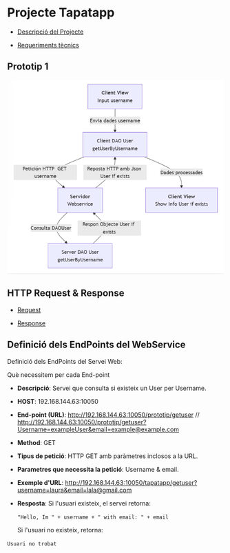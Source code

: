 # Projecte Tapatapp 
- [Descripció del Projecte](Informació/descripcio.md)

- [Requeriments tècnics](Informació/Requeriments.md)

## Prototip 1
![Diagrama 1](<Prototip Diagrama 1/diagramaPrototip1.png>)

## HTTP Request & Response

- [Request](HTTP/http.request.md)

- [Response](HTTP/http.response.md)


## Definició dels EndPoints del WebService
Definició dels EndPoints del Servei Web:

Què necessitem per cada End-point

- <b>Descripció</b>: Servei que consulta si existeix un User per Username.
- <b>HOST</b>: 192.168.144.63:10050
- <b>End-point (URL)</b>: http://192.168.144.63:10050/prototip/getuser // http://192.168.144.63:10050/prototip/getuser?Username=exampleUser&email=example@example.com 
- <b>Method</b>: GET
- <b>Tipus de petició</b>: HTTP GET amb paràmetres inclosos a la URL.
- <b>Parametres que necessita la petició</b>: Username & email.
- <b>Exemple d'URL</b>: http://192.168.144.63:10050/tapatapp/getuser?username=laura&email=lala@gmail.com
- <b>Resposta</b>: Si l'usuari existeix, el servei retorna: 
         
    ```"Hello, Im " + username + " with email: " + email```

    Si l'usuari no existeix, retorna:

```Usuari no trobat```